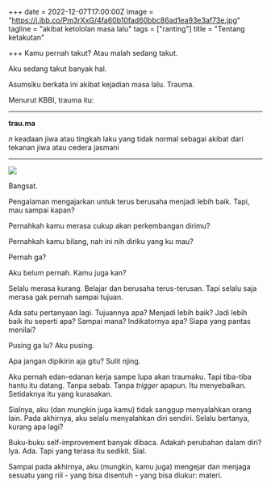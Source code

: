 +++
date = 2022-12-07T17:00:00Z
image = "https://i.ibb.co/Pm3rXxG/4fa60b10fad60bbc86ad1ea93e3af73e.jpg"
tagline = "akibat ketololan masa lalu"
tags = ["ranting"]
title = "Tentang ketakutan"

+++
Kamu pernah takut? Atau malah sedang takut.

Aku sedang takut banyak hal.

Asumsiku berkata ini akibat kejadian masa lalu. Trauma.

Menurut KBBI, trauma itu:

***

**trau.ma**

_n_ keadaan jiwa atau tingkah laku yang tidak normal sebagai akibat dari tekanan jiwa atau cedera jasmani

***

![](https://i.ibb.co/Pm3rXxG/4fa60b10fad60bbc86ad1ea93e3af73e.jpg)

Bangsat.

Pengalaman mengajarkan untuk terus berusaha menjadi lebih baik. Tapi, mau sampai kapan?

Pernahkah kamu merasa cukup akan perkembangan dirimu?

Pernahkah kamu bilang, nah ini nih diriku yang ku mau?

Pernah ga?

Aku belum pernah. Kamu juga kan?

Selalu merasa kurang. Belajar dan berusaha terus-terusan. Tapi selalu saja merasa gak pernah sampai tujuan.

Ada satu pertanyaan lagi. Tujuannya apa? Menjadi lebih baik? Jadi lebih baik itu seperti apa? Sampai mana? Indikatornya apa? Siapa yang pantas menilai?

Pusing ga lu? Aku pusing.

Apa jangan dipikirin aja gitu? Sulit njing.

Aku pernah edan-edanan kerja sampe lupa akan traumaku. Tapi tiba-tiba hantu itu datang. Tanpa sebab. Tanpa _trigger_ apapun. Itu menyebalkan. Setidaknya itu yang kurasakan.

Sialnya, aku (dan mungkin juga kamu) tidak sanggup menyalahkan orang lain. Pada akhirnya, aku selalu menyalahkan diri sendiri. Selalu bertanya, kurang apa lagi?

Buku-buku self-improvement banyak dibaca. Adakah perubahan dalam diri? Iya. Ada. Tapi yang terasa itu sedikit. Sial.

Sampai pada akhirnya, aku (mungkin, kamu juga) mengejar dan menjaga sesuatu yang riil - yang bisa disentuh - yang bisa diukur: materi.